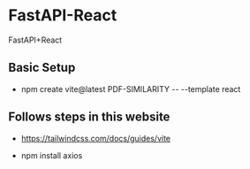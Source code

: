 # FastAPI-React

FastAPI+React

## Basic Setup

* npm create vite@latest PDF-SIMILARITY -- --template react

## Follows steps in this website

* https://tailwindcss.com/docs/guides/vite

* npm install axios
